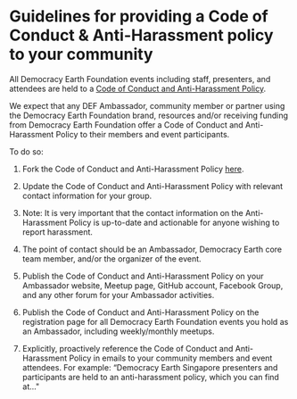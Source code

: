 # Guidelines for providing a Code of Conduct & Anti-Harassment policy to your community

All Democracy Earth Foundation events including staff, presenters, and attendees are held to a [Code of Conduct and Anti-Harassment Policy](https://github.com/DemocracyEarth/ambassadors/blob/master/Code_of_Conduct_%26_Anti-Harassment_policy.md).

We expect that any DEF Ambassador, community member or partner using the Democracy Earth Foundation brand, resources and/or receiving funding from Democracy Earth Foundation offer a Code of Conduct and Anti-Harassment Policy to their members and event participants.

To do so:

1. Fork the Code of Conduct and Anti-Harassment Policy <a href="https://github.com/DemocracyEarth/ambassadors/blob/master/Code-of-Conduct.md">here</a>.

2. Update the Code of Conduct and Anti-Harassment Policy with relevant contact information for your group. 

3. Note: It is very important that the contact information on the Anti-Harassment Policy is up-to-date and actionable for anyone wishing to report harassment. 

4. The point of contact should be an Ambassador, Democracy Earth core team member, and/or the organizer of the event.

5. Publish the Code of Conduct and Anti-Harassment Policy on your Ambassador website, Meetup page, GitHub account, Facebook Group, and any other forum for your Ambassador activities.

6. Publish the Code of Conduct and Anti-Harassment Policy on the registration page for all Democracy Earth Foundation events you hold as an Ambassador, including weekly/monthly meetups.

7. Explicitly, proactively reference the Code of Conduct and Anti-Harassment Policy in emails to your community members and event attendees. For example: “Democracy Earth Singapore presenters and participants are held to an anti-harassment policy, which you can find at..." 
